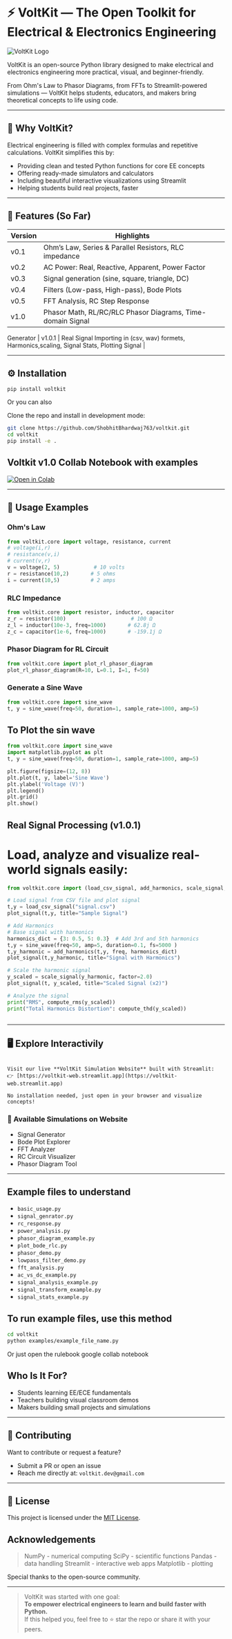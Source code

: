 
# ⚡ VoltKit — The Open Toolkit for Electrical & Electronics Engineering

![VoltKit Logo](https://voltkit-web.streamlit.app/~/+/media/477830ff6188ca269246b3e68e345ddff24cd145ae266fc35b00f735.jpg)

VoltKit is an open-source Python library designed to make electrical and electronics engineering more practical, visual, and beginner-friendly.

From Ohm's Law to Phasor Diagrams, from FFTs to Streamlit-powered simulations — VoltKit helps students, educators, and makers bring theoretical concepts to life using code.

---

## 🚀 Why VoltKit?

Electrical engineering is filled with complex formulas and repetitive calculations. VoltKit simplifies this by:

- Providing clean and tested Python functions for core EE concepts
- Offering ready-made simulators and calculators
- Including beautiful interactive visualizations using Streamlit
- Helping students build real projects, faster

---

## 🧩 Features (So Far)

| Version | Highlights |
|---------|------------|
| v0.1    | Ohm’s Law, Series & Parallel Resistors, RLC impedance |
| v0.2    | AC Power: Real, Reactive, Apparent, Power Factor |
| v0.3    | Signal generation (sine, square, triangle, DC) |
| v0.4    | Filters (Low-pass, High-pass), Bode Plots |
| v0.5    | FFT Analysis, RC Step Response |
| v1.0    | Phasor Math, RL/RC/RLC Phasor Diagrams, Time-domain Signal
Generator
| v1.0.1  | Real Signal Importing in (csv, wav) formets, Harmonics,scaling, Signal Stats, Plotting Signal |
 

---

## ⚙️ Installation

```
pip install voltkit
```

Or you can also

Clone the repo and install in development mode:

```bash
git clone https://github.com/ShobhitBhardwaj763/voltkit.git
cd voltkit
pip install -e .
```

## Voltkit v1.0 Collab Notebook with examples

[![Open in Colab](https://colab.research.google.com/assets/colab-badge.svg)](https://colab.research.google.com/drive/1gL6y9mrg4zuumT950I7BGJqbdwQnsePH)

---

## 🧪 Usage Examples

### Ohm's Law
```python
from voltkit.core import voltage, resistance, current
# voltage(i,r)
# resistance(v,i)
# current(v,r)
v = voltage(2, 5)           # 10 volts
r = resistance(10,2)       # 5 ohms
i = current(10,5)          # 2 amps
```

### RLC Impedance
```python
from voltkit.core import resistor, inductor, capacitor
z_r = resistor(100)                     # 100 Ω
z_l = inductor(10e-3, freq=1000)       # 62.8j Ω
z_c = capacitor(1e-6, freq=1000)       # -159.1j Ω
```

### Phasor Diagram for RL Circuit
```python
from voltkit.core import plot_rl_phasor_diagram
plot_rl_phasor_diagram(R=10, L=0.1, I=1, f=50)
```

### Generate a Sine Wave
```python
from voltkit.core import sine_wave
t, y = sine_wave(freq=50, duration=1, sample_rate=1000, amp=5)
```

## To Plot the sin wave
```python
from voltkit.core import sine_wave
import matplotlib.pyplot as plt
t, y = sine_wave(freq=50, duration=1, sample_rate=1000, amp=5)

plt.figure(figsize=(12, 8))
plt.plot(t, y, label='Sine Wave')
plt.ylabel('Voltage (V)')
plt.legend()
plt.grid()
plt.show()

```

## Real Signal Processing (v1.0.1)

# Load, analyze and visualize real-world signals easily:
```python
from voltkit.core import (load_csv_signal, add_harmonics, scale_signal, compute_rms, peak_to_peak, signal_energy, compute_thd, plot_signal)

# Load signal from CSV file and plot signal
t,y = load_csv_signal("signal.csv")
plot_signal(t,y, title="Sample Signal")

# Add Harmonics
# Base signal with harmonics
harmonics_dict = {3: 0.5, 5: 0.3}  # Add 3rd and 5th harmonics
t,y = sine_wave(freq=50, amp=5, duration=0.1, fs=5000 )
t,y_harmonic = add_harmonics(t,y, freq, harmonics_dict)
plot_signal(t,y_harmonic, title="Signal with Harmonics")

# Scale the harmonic signal
y_scaled = scale_signal(y_harmonic, factor=2.0)
plot_signal(t, y_scaled, title="Scaled Signal (x2)")

# Analyze the signal
print("RMS", compute_rms(y_scaled))
print("Total Harmonics Distortion": compute_thd(y_scaled))



```
---

## 🖥️ Explore Interactivily

```

Visit our live **VoltKit Simulation Website** built with Streamlit:
👉 [https://voltkit-web.streamlit.app](https://voltkit-web.streamlit.app)

No installation needed, just open in your browser and visualize concepts!

```


### 🧪 Available Simulations on Website

- Signal Generator  
- Bode Plot Explorer  
- FFT Analyzer  
- RC Circuit Visualizer  
- Phasor Diagram Tool  


---
## Example files to understand
- `basic_usage.py`
- `signal_genrator.py`
- `rc_response.py`
- `power_analysis.py`
- `phasor_diagram_example.py`
- `plot_bode_rlc.py`
- `phasor_demo.py`
- `lowpass_filter_demo.py`
- `fft_analysis.py`
- `ac_vs_dc_example.py`
- `signal_analysis_example.py`
- `signal_transform_example.py`
- `signal_stats_example.py`

## To run example files, use this method

```bash
cd voltkit
python examples/example_file_name.py
```

Or just open the rulebook google collab notebook


##  Who Is It For?

-  Students learning EE/ECE fundamentals
-  Teachers building visual classroom demos
-  Makers building small projects and simulations

---

## 🤝 Contributing

Want to contribute or request a feature?

- Submit a PR or open an issue
- Reach me directly at: `voltkit.dev@gmail.com`

---

## 📜 License

This project is licensed under the [MIT License](./LICENSE).

## Acknowledgements

> NumPy - numerical computing
> SciPy - scientific functions
> Pandas - data handling
> Streamlit - interactive web apps
> Matplotlib - plotting

Special thanks to the open-source community.

---

> VoltKit was started with one goal:  
> **To empower electrical engineers to learn and build faster with Python.**  
> If this helped you, feel free to ⭐ star the repo or share it with your peers.
